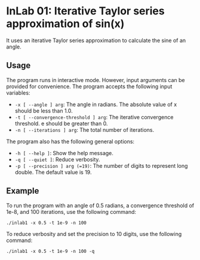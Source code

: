 # InLab 01: Iterative Taylor series approximation of sin(x)

It uses an iterative Taylor series approximation to calculate the sine of an angle.

## Usage

The program runs in interactive mode. However, input arguments can be provided for convenience.
The program accepts the following input variables:

- `-x [ --angle ] arg`: The angle in radians. The absolute value of x should be less than 1.0.
- `-t [ --convergence-threshold ] arg`: The iterative convergence threshold. e should be greater than 0.
- `-n [ --iterations ] arg`: The total number of iterations.

The program also has the following general options:

- `-h [ --help ]`: Show the help message.
- `-q [ --quiet ]`: Reduce verbosity.
- `-p [ --precision ] arg (=19)`: The number of digits to represent long double. The default value is 19.

## Example

To run the program with an angle of 0.5 radians, a convergence threshold of 1e-8, and 100 iterations, use the following
command:

```
./inlab1 -x 0.5 -t 1e-9 -n 100
```

To reduce verbosity and set the precision to 10 digits, use the following command:

```
./inlab1 -x 0.5 -t 1e-9 -n 100 -q
```
